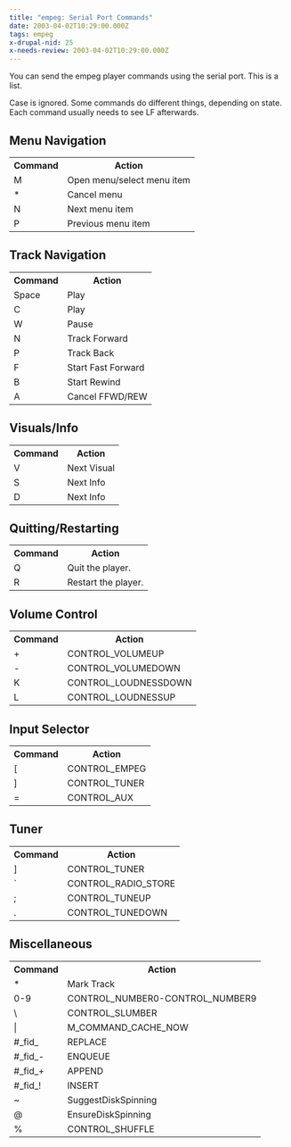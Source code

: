 ```yaml
---
title: "empeg: Serial Port Commands"
date: 2003-04-02T10:29:00.000Z
tags: empeg
x-drupal-nid: 25
x-needs-review: 2003-04-02T10:29:00.000Z
---
```

You can send the empeg player commands using the serial port. This is a list.

Case is ignored. Some commands do different things, depending on state. Each command usually needs to see LF afterwards.

## Menu Navigation

<table>
<tbody>
<tr>
<th>Command</th>

<th>Action</th>

</tr>

<tr>
<td>M</td>

<td>Open menu/select menu item</td>

</tr>

<tr>
<td>*</td>

<td>Cancel menu</td>

</tr>

<tr>
<td>N</td>

<td>Next menu item</td>

</tr>

<tr>
<td>P</td>

<td>Previous menu item</td>

</tr>

</tbody>

</table>

## Track Navigation

<table>
<tbody>
<tr>
<th>Command</th>

<th>Action</th>

</tr>

<tr>
<td>Space</td>

<td>Play</td>

</tr>

<tr>
<td>C</td>

<td>Play</td>

</tr>

<tr>
<td>W</td>

<td>Pause</td>

</tr>

<tr>
<td>N</td>

<td>Track Forward</td>

</tr>

<tr>
<td>P</td>

<td>Track Back</td>

</tr>

<tr>
<td>F</td>

<td>Start Fast Forward</td>

</tr>

<tr>
<td>B</td>

<td>Start Rewind</td>

</tr>

<tr>
<td>A</td>

<td>Cancel FFWD/REW</td>

</tr>

</tbody>

</table>

## Visuals/Info

<table>
<tbody>
<tr>
<th>Command</th>

<th>Action</th>

</tr>

<tr>
<td>V</td>

<td>Next Visual</td>

</tr>

<tr>
<td>S</td>

<td>Next Info</td>

</tr>

<tr>
<td>D</td>

<td>Next Info</td>

</tr>

</tbody>

</table>

## Quitting/Restarting

<table>
<tbody>
<tr>
<th>Command</th>

<th>Action</th>

</tr>

<tr>
<td>Q</td>

<td>Quit the player.</td>

</tr>

<tr>
<td>R</td>

<td>Restart the player.</td>

</tr>

</tbody>

</table>

## Volume Control

<table>
<tbody>
<tr>
<th>Command</th>

<th>Action</th>

</tr>

<tr>
<td>+</td>

<td>CONTROL_VOLUMEUP</td>

</tr>

<tr>
<td>-</td>

<td>CONTROL_VOLUMEDOWN</td>

</tr>

<tr>
<td>K</td>

<td>CONTROL_LOUDNESSDOWN</td>

</tr>

<tr>
<td>L</td>

<td>CONTROL_LOUDNESSUP</td>

</tr>

</tbody>

</table>

## Input Selector

<table>
<tbody>
<tr>
<th>Command</th>

<th>Action</th>

</tr>

<tr>
<td>[</td>

<td>CONTROL_EMPEG</td>

</tr>

<tr>
<td>]</td>

<td>CONTROL_TUNER</td>

</tr>

<tr>
<td>=</td>

<td>CONTROL_AUX</td>

</tr>

</tbody>

</table>

## Tuner

<table>
<tbody>
<tr>
<th>Command</th>

<th>Action</th>

</tr>

<tr>
<td>]</td>

<td>CONTROL_TUNER</td>

</tr>

<tr>
<td>`</td>

<td>CONTROL_RADIO_STORE</td>

</tr>

<tr>
<td>;</td>

<td>CONTROL_TUNEUP</td>

</tr>

<tr>
<td>.</td>

<td>CONTROL_TUNEDOWN</td>

</tr>

</tbody>

</table>

## Miscellaneous

<table>
<tbody>
<tr>
<th>Command</th>

<th>Action</th>

</tr>

<tr>
<td>*</td>

<td>Mark Track</td>

</tr>

<tr>
<td>0-9</td>

<td>CONTROL_NUMBER0-CONTROL_NUMBER9</td>

</tr>

<tr>
<td>\</td>

<td>CONTROL_SLUMBER</td>

</tr>

<tr>
<td>|</td>

<td>M_COMMAND_CACHE_NOW</td>

</tr>

<tr>
<td>#_fid_</td>

<td>REPLACE</td>

</tr>

<tr>
<td>#_fid_-</td>

<td>ENQUEUE</td>

</tr>

<tr>
<td>#_fid_+</td>

<td>APPEND</td>

</tr>

<tr>
<td>#_fid_!</td>

<td>INSERT</td>

</tr>

<tr>
<td>~</td>

<td>SuggestDiskSpinning</td>

</tr>

<tr>
<td>@</td>

<td>EnsureDiskSpinning</td>

</tr>

<tr>
<td>%</td>

<td>CONTROL_SHUFFLE</td>

</tr>

</tbody>

</table>
